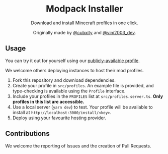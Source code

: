 <p align="center">
    <h1 align="center">Modpack Installer</h1>
</p>

<p align="center">Download and install Minecraft profiles in one click.</p>

<p align="center">Originally made by <a href="https://twitter.com/cubxity">@cubxity</a> and <a href="https://twitter.com/vini2003_dev">@vini2003_dev</a>.</p>

## Usage

You can try it out for yourself using our [publicly-available profile](https://modpack-installer.vercel.app/install/6c76b98d1fe1a8d56ddf89dab61c35aff0b4cc4bc914075479f24a87e5604246).

We welcome others deploying instances to host their mod profiles.

1. Fork this repository and download dependencies.
2. Create your profile in `src/profiles`. An example file is provided, and type-checking is available using the `Profile` interface.
3. Include your profiles in the `PROFILES` list at `src/profiles.server.ts`. **Only profiles in this list are accessible.**
4. Use a local server (`yarn dev`) to test. Your profile will be available to install at `http://localhost:3000/install/<key>`.
5. Deploy using your favourite hosting provider.

## Contributions

We welcome the reporting of Issues and the creation of Pull Requests.
